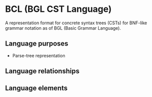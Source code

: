 # BCL (BGL CST Language)
A representation format for concrete syntax trees (CSTs) for BNF-like grammar notation as of BGL (Basic Grammar Language).
## Language purposes
* Parse-tree representation
## Language relationships
## Language elements
